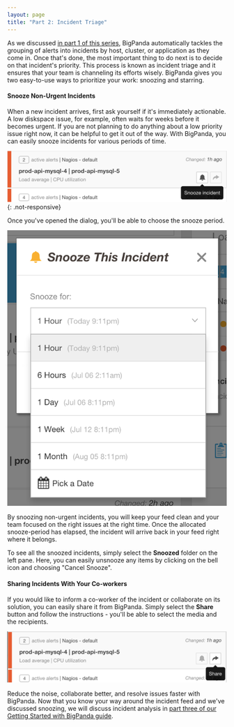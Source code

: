 ```yaml
---
layout: page
title: "Part 2: Incident Triage"
---
```


As we discussed [in part 1 of this series](getting-started-with-bigpanda-incident-feed.html), BigPanda automatically tackles the grouping of alerts into incidents by host, cluster, or application as they come in. Once that's done, the most important thing to do next is to decide on that incident's priority. This process is known as incident triage and it ensures that your team is channeling its efforts wisely. BigPanda gives you two easy-to-use ways to prioritize your work: snoozing and starring. 

#### Snooze Non-Urgent Incidents

When a new incident arrives, first ask yourself if it's immediately actionable. A low diskspace issue, for example, often waits for weeks before it becomes urgent. If you are not planning to do anything about a low priority issue right now, it can be helpful to get it out of the way. With BigPanda, you can easily snooze incidents for various periods of time.

![Snoozing Incidents](/media/SnoozeButton.png)
{: .not-responsive}

Once you've opened the dialog, you'll be able to choose the snooze period.

![Choosing the Snooze Period](/media/SnoozeDialog.png)

By snoozing non-urgent incidents, you will keep your feed clean and your team focused on the right issues at the right time. Once the allocated snooze-period has elapsed, the incident will arrive back in your feed right where it belongs.

To see all the snoozed incidents, simply select the **Snoozed** folder on the left pane. Here, you can easily unsnooze any items by clicking on the bell icon and choosing "Cancel Snooze".

#### Sharing Incidents With Your Co-workers

If you would like to inform a co-worker of the incident or collaborate on its solution, you can easily share it from BigPanda. Simply select the **Share** button and follow the instructions - you'll be able to select the media and the recipients.

![Sharing incidents in Bigpanda](/media/ShareIncident.png)

Reduce the noise, collaborate better, and resolve issues faster with BigPanda. Now that you know your way around the incident feed and we've discussed snoozing, we will discuss incident analysis in [part three of our Getting Started with BigPanda guide](getting-started-with-bigpanda-incident-analysis.html).

